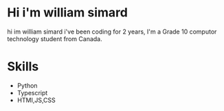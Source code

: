 #  Hi i'm william simard
hi im william simard i've been coding for 2 years, I'm a Grade 10 computor technology student from Canada.

# Skills

- Python
- Typescript
- HTMI,JS,CSS
